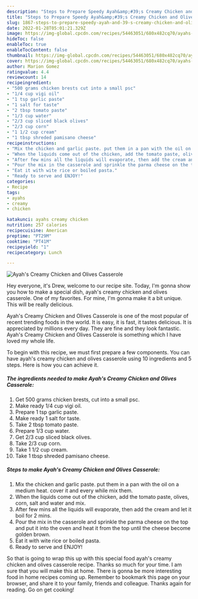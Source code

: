 ```yaml
---
description: "Steps to Prepare Speedy Ayah&amp;#39;s Creamy Chicken and Olives Casserole"
title: "Steps to Prepare Speedy Ayah&amp;#39;s Creamy Chicken and Olives Casserole"
slug: 1867-steps-to-prepare-speedy-ayah-and-39-s-creamy-chicken-and-olives-casserole
date: 2022-01-28T05:01:21.329Z
image: https://img-global.cpcdn.com/recipes/54463051/680x482cq70/ayahs-creamy-chicken-and-olives-casserole-recipe-main-photo.jpg
hideToc: false
enableToc: true
enableTocContent: false
thumbnail: https://img-global.cpcdn.com/recipes/54463051/680x482cq70/ayahs-creamy-chicken-and-olives-casserole-recipe-main-photo.jpg
cover: https://img-global.cpcdn.com/recipes/54463051/680x482cq70/ayahs-creamy-chicken-and-olives-casserole-recipe-main-photo.jpg
author: Marion Gomez
ratingvalue: 4.4
reviewcount: 14
recipeingredient:
- "500 grams chicken brests cut into a small psc"
- "1/4 cup vigi oil"
- "1 tsp garlic paste"
- "1 salt for taste"
- "2 tbsp tomato paste"
- "1/3 cup water"
- "2/3 cup sliced black olives"
- "2/3 cup corn"
- "1 1/2 cup cream"
- "1 tbsp shreded pamisano cheese"
recipeinstructions:
- "Mix the chicken and garlic paste. put them in a pan with the oil on a medium heat. cover it and every while mix them."
- "When the liquids come out of the chicken, add the tomato paste, olives, corn, salt and water and mix."
- "After few mins all the liquids will evaporate, then add the cream and let it boil for 2 mins."
- "Pour the mix in the casserole and sprinkle the parma cheese on the top and put it into the oven and heat it from the top until the cheese become golden brown."
- "Eat it with wite rice or boiled pasta."
- "Ready to serve and ENJOY!"
categories:
- Recipe
tags:
- ayahs
- creamy
- chicken

katakunci: ayahs creamy chicken 
nutrition: 257 calories
recipecuisine: American
preptime: "PT29M"
cooktime: "PT41M"
recipeyield: "1"
recipecategory: Lunch

---
```



![Ayah&#39;s Creamy Chicken and Olives Casserole](https://img-global.cpcdn.com/recipes/54463051/680x482cq70/ayahs-creamy-chicken-and-olives-casserole-recipe-main-photo.jpg)

Hey everyone, it's Drew, welcome to our recipe site. Today, I'm gonna show you how to make a special dish, ayah&#39;s creamy chicken and olives casserole. One of my favorites. For mine, I'm gonna make it a bit unique. This will be really delicious.

Ayah&#39;s Creamy Chicken and Olives Casserole is one of the most popular of recent trending foods in the world. It is easy, it is fast, it tastes delicious. It is appreciated by millions every day. They are fine and they look fantastic. Ayah&#39;s Creamy Chicken and Olives Casserole is something which I have loved my whole life.




To begin with this recipe, we must first prepare a few components. You can have ayah&#39;s creamy chicken and olives casserole using 10 ingredients and 5 steps. Here is how you can achieve it.

<!--inarticleads1-->

##### The ingredients needed to make Ayah&#39;s Creamy Chicken and Olives Casserole:

1. Get 500 grams chicken brests, cut into a small psc.
1. Make ready 1/4 cup vigi oil.
1. Prepare 1 tsp garlic paste.
1. Make ready 1 salt for taste.
1. Take 2 tbsp tomato paste.
1. Prepare 1/3 cup water.
1. Get 2/3 cup sliced black olives.
1. Take 2/3 cup corn.
1. Take 1 1/2 cup cream.
1. Take 1 tbsp shreded pamisano cheese.




<!--inarticleads2-->

##### Steps to make Ayah&#39;s Creamy Chicken and Olives Casserole:

1. Mix the chicken and garlic paste. put them in a pan with the oil on a medium heat. cover it and every while mix them.
1. When the liquids come out of the chicken, add the tomato paste, olives, corn, salt and water and mix.
1. After few mins all the liquids will evaporate, then add the cream and let it boil for 2 mins.
1. Pour the mix in the casserole and sprinkle the parma cheese on the top and put it into the oven and heat it from the top until the cheese become golden brown.
1. Eat it with wite rice or boiled pasta.
1. Ready to serve and ENJOY!



So that is going to wrap this up with this special food ayah&#39;s creamy chicken and olives casserole recipe. Thanks so much for your time. I am sure that you will make this at home. There is gonna be more interesting food in home recipes coming up. Remember to bookmark this page on your browser, and share it to your family, friends and colleague. Thanks again for reading. Go on get cooking!
